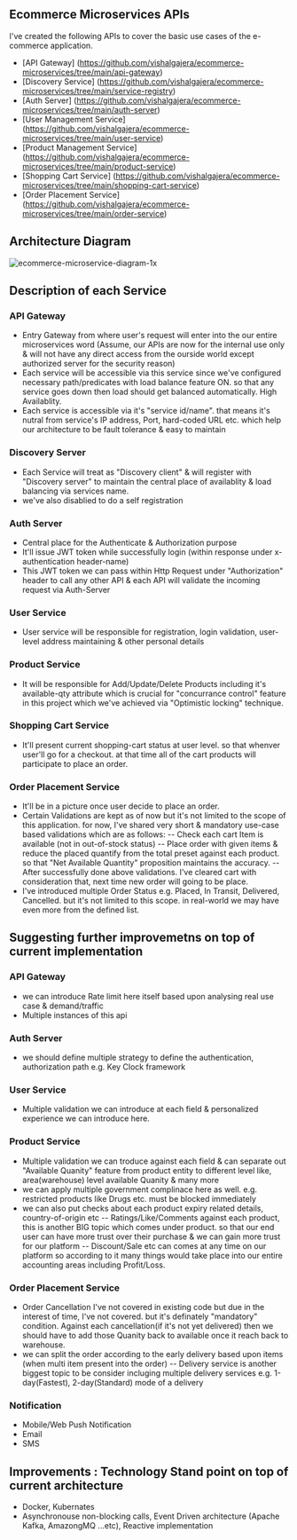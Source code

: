 ## Ecommerce Microservices APIs

I've created the following APIs to cover the basic use cases of the e-commerce application.

- [API Gateway] (https://github.com/vishalgajera/ecommerce-microservices/tree/main/api-gateway)
- [Discovery Service] (https://github.com/vishalgajera/ecommerce-microservices/tree/main/service-registry)
- [Auth Server] (https://github.com/vishalgajera/ecommerce-microservices/tree/main/auth-server)
- [User Management Service] (https://github.com/vishalgajera/ecommerce-microservices/tree/main/user-service)
- [Product Management Service] (https://github.com/vishalgajera/ecommerce-microservices/tree/main/product-service)
- [Shopping Cart Service] (https://github.com/vishalgajera/ecommerce-microservices/tree/main/shopping-cart-service)
- [Order Placement Service] (https://github.com/vishalgajera/ecommerce-microservices/tree/main/order-service)

## Architecture Diagram



![ecommerce-microservice-diagram-1x](https://github.com/vishalgajera/ecommerce-microservices/assets/12990664/0425f314-5270-4a93-b060-e4ced5fa6a47)


## Description of each Service

### API Gateway
- Entry Gateway from where user's request will enter into the our entire microservices word (Assume, our APIs are now for the internal use only & will not have any direct access from the ourside world except authorized server for the security reason)
- Each service will be accessible via this service since we've configured necessary path/predicates with load balance feature ON. so that any service goes down then load should get balanced automatically. High Availablity.
- Each service is accessible via it's "service id/name". that means it's nutral from service's IP address, Port, hard-coded URL etc. which help our architecture to be fault tolerance & easy to maintain

### Discovery Server
- Each Service will treat as "Discovery client" & will register with "Discovery server" to maintain the central place of availablity & load balancing via services name.
- we've also disablied to do a self registration

### Auth Server
- Central place for the Authenticate & Authorization purpose
- It'll issue JWT token while successfully login (within response under x-authentication header-name)
- This JWT token we can pass within Http Request under "Authorization" header to call any other API & each API will validate the incoming request via Auth-Server

### User Service
- User service will be responsible for registration, login validation, user-level address maintaining & other personal details

### Product Service 
- It will be responsible for Add/Update/Delete Products including it's available-qty attribute which is crucial for "concurrance control" feature in this project which we've achieved via "Optimistic locking" technique.

### Shopping Cart Service
- It'll present current shopping-cart status at user level. so that whenver user'll go for a checkout. at that time all of the cart products will participate to place an order.

### Order Placement Service
- It'll be in a picture once user decide to place an order.
- Certain Validations are kept as of now but it's not limited to the scope of this application. for now, I've shared very short & mandatory use-case based validations which are as follows:
  -- Check each cart Item is available (not in out-of-stock status)
  -- Place order with given items & reduce the placed quantify from the total preset against each product. so that "Net Available Quantity" proposition maintains the accuracy.
  -- After successfully done above validations. I've cleared cart with consideration that, next time new order will going to be place.
- I've introduced multiple Order Status e.g. Placed, In Transit, Delivered, Cancelled. but it's not limited to this scope. in real-world we may have even more from the defined list.


## Suggesting further improvemetns on top of current implementation

### API Gateway
- we can introduce Rate limit here itself based upon analysing real use case & demand/traffic
- Multiple instances of this api

### Auth Server
- we should define multiple strategy to define the authentication, authorization path e.g. Key Clock framework

### User Service
- Multiple validation we can introduce at each field & personalized experience we can introduce here.

### Product Service
- Multiple validation we can troduce against each field & can separate out "Available Quanity" feature from product entity to different level like, area(warehouse) level available Quanity & many more
- we can apply multiple government complinace here as well. e.g. restricted products like Drugs etc. must be blocked immediately
- we can also put checks about each product expiry related details, country-of-origin etc
  -- Ratings/Like/Comments against each product, this is another BIG topic which comes under product. so that our end user can have more trust over their purchase & we can gain more trust for our platform
  -- Discount/Sale etc can comes at any time on our platform so according to it many things would take place into our entire accounting areas including Profit/Loss.

### Order Placement Service
- Order Cancellation I've not covered in existing code but due in the interest of time, I've not covered. but it's definately "mandatory" condition. Against each cancellation(if it's not yet delivered) then we should have to add those Quanity back to available once it reach back to warehouse.
- we can split the order according to the early delivery based upon items (when multi item present into the order)
  -- Delivery service is another biggest topic to be consider incluging multiple delivery services e.g. 1-day(Fastest), 2-day(Standard) mode of a delivery

### Notification
- Mobile/Web Push Notification
- Email
- SMS
  

## Improvements : Technology Stand point on top of current architecture

- Docker, Kubernates
- Asynchronouse non-blocking calls, Event Driven architecture (Apache Kafka, AmazongMQ ...etc), Reactive implementation
 
  
